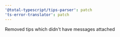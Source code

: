 ```yaml
---
'@total-typescript/tips-parser': patch
'ts-error-translator': patch
---
```


Removed tips which didn't have messages attached
